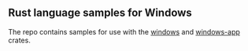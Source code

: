 ## Rust language samples for Windows

The repo contains samples for use with the [windows](https://github.com/microsoft/windows-rs) and [windows-app](https://github.com/microsoft/windows-app-rs) crates.
